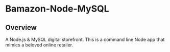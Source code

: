 # Bamazon-Node-MySQL

## Overview 
A Node.js & MySQL digital storefront. This is a command line Node app that mimics a beloved online retailer. 